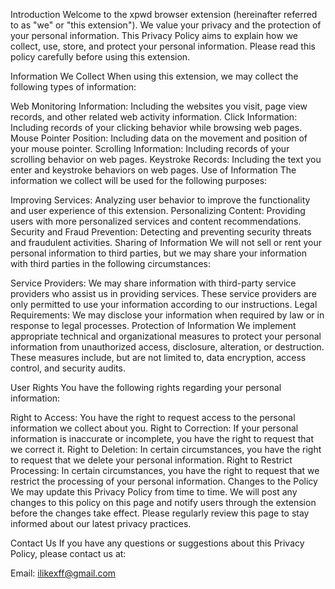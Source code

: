 Introduction
Welcome to the xpwd browser extension (hereinafter referred to as "we" or "this extension"). We value your privacy and the protection of your personal information. This Privacy Policy aims to explain how we collect, use, store, and protect your personal information. Please read this policy carefully before using this extension.

Information We Collect
When using this extension, we may collect the following types of information:

Web Monitoring Information: Including the websites you visit, page view records, and other related web activity information.
Click Information: Including records of your clicking behavior while browsing web pages.
Mouse Pointer Position: Including data on the movement and position of your mouse pointer.
Scrolling Information: Including records of your scrolling behavior on web pages.
Keystroke Records: Including the text you enter and keystroke behaviors on web pages.
Use of Information
The information we collect will be used for the following purposes:

Improving Services: Analyzing user behavior to improve the functionality and user experience of this extension.
Personalizing Content: Providing users with more personalized services and content recommendations.
Security and Fraud Prevention: Detecting and preventing security threats and fraudulent activities.
Sharing of Information
We will not sell or rent your personal information to third parties, but we may share your information with third parties in the following circumstances:

Service Providers: We may share information with third-party service providers who assist us in providing services. These service providers are only permitted to use your information according to our instructions.
Legal Requirements: We may disclose your information when required by law or in response to legal processes.
Protection of Information
We implement appropriate technical and organizational measures to protect your personal information from unauthorized access, disclosure, alteration, or destruction. These measures include, but are not limited to, data encryption, access control, and security audits.

User Rights
You have the following rights regarding your personal information:

Right to Access: You have the right to request access to the personal information we collect about you.
Right to Correction: If your personal information is inaccurate or incomplete, you have the right to request that we correct it.
Right to Deletion: In certain circumstances, you have the right to request that we delete your personal information.
Right to Restrict Processing: In certain circumstances, you have the right to request that we restrict the processing of your personal information.
Changes to the Policy
We may update this Privacy Policy from time to time. We will post any changes to this policy on this page and notify users through the extension before the changes take effect. Please regularly review this page to stay informed about our latest privacy practices.

Contact Us
If you have any questions or suggestions about this Privacy Policy, please contact us at:

Email: ilikexff@gmail.com